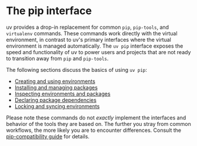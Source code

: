 # The pip interface

uv provides a drop-in replacement for common `pip`, `pip-tools`, and `virtualenv` commands. These commands work directly with the virtual environment, in contrast to uv's primary interfaces where the virtual environment is managed automatically. The `uv pip` interface exposes the speed and functionality of uv to power users and projects that are not ready to transition away from `pip` and `pip-tools`.

The following sections discuss the basics of using `uv pip`:

- [Creating and using environments](./environments.md)
- [Installing and managing packages](./packages.md)
- [Inspecting environments and packages](./inspection.md)
- [Declaring package dependencies](./dependencies.md)
- [Locking and syncing environments](./compile.md)

Please note these commands do not _exactly_ implement the interfaces and behavior of the tools they are based on. The further you stray from common workflows, the more likely you are to encounter differences. Consult the [pip-compatibility guide](./compatibility.md) for details.
